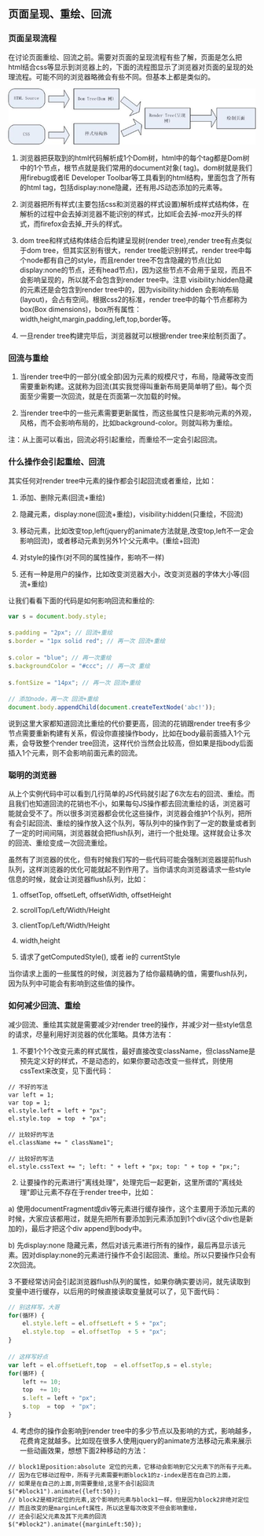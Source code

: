 ## 页面呈现、重绘、回流

### 页面呈现流程 

在讨论页面重绘、回流之前。需要对页面的呈现流程有些了解，页面是怎么把html结合css等显示到浏览器上的，下面的流程图显示了浏览器对页面的呈现的处理流程。可能不同的浏览器略微会有些不同。但基本上都是类似的。
     
![](/image/3-11-1.jpg)


1. 浏览器把获取到的html代码解析成1个Dom树，html中的每个tag都是Dom树中的1个节点，根节点就是我们常用的document对象(<html> tag)。dom树就是我们用firebug或者IE Developer Toolbar等工具看到的html结构，里面包含了所有的html tag，包括display:none隐藏，还有用JS动态添加的元素等。

2. 浏览器把所有样式(主要包括css和浏览器的样式设置)解析成样式结构体，在解析的过程中会去掉浏览器不能识别的样式，比如IE会去掉-moz开头的样式，而firefox会去掉_开头的样式。

3. dom tree和样式结构体结合后构建呈现树(render tree),render tree有点类似于dom tree，但其实区别有很大，render tree能识别样式，render tree中每个node都有自己的style，而且render tree不包含隐藏的节点(比如display:none的节点，还有head节点)，因为这些节点不会用于呈现，而且不会影响呈现的，所以就不会包含到render tree中。注意 visibility:hidden隐藏的元素还是会包含到render tree中的，因为visibility:hidden 会影响布局(layout)，会占有空间。根据css2的标准，render tree中的每个节点都称为box(Box dimensions)，box所有属性：width,height,margin,padding,left,top,border等。

4. 一旦render tree构建完毕后，浏览器就可以根据render tree来绘制页面了。

### 回流与重绘

1. 当render tree中的一部分(或全部)因为元素的规模尺寸，布局，隐藏等改变而需要重新构建。这就称为回流(其实我觉得叫重新布局更简单明了些)。每个页面至少需要一次回流，就是在页面第一次加载的时候。

2. 当render tree中的一些元素需要更新属性，而这些属性只是影响元素的外观，风格，而不会影响布局的，比如background-color。则就叫称为重绘。

注：从上面可以看出，回流必将引起重绘，而重绘不一定会引起回流。


### 什么操作会引起重绘、回流
   
其实任何对render tree中元素的操作都会引起回流或者重绘，比如：

1. 添加、删除元素(回流+重绘)

2. 隐藏元素，display:none(回流+重绘)，visibility:hidden(只重绘，不回流)

3. 移动元素，比如改变top,left(jquery的animate方法就是,改变top,left不一定会影响回流)，或者移动元素到另外1个父元素中。(重绘+回流)

4. 对style的操作(对不同的属性操作，影响不一样)

5. 还有一种是用户的操作，比如改变浏览器大小，改变浏览器的字体大小等(回流+重绘)

让我们看看下面的代码是如何影响回流和重绘的: 

```javascript
var s = document.body.style; 

s.padding = "2px"; // 回流+重绘
s.border = "1px solid red"; // 再一次 回流+重绘

s.color = "blue"; // 再一次重绘
s.backgroundColor = "#ccc"; // 再一次 重绘

s.fontSize = "14px"; // 再一次 回流+重绘

// 添加node，再一次 回流+重绘
document.body.appendChild(document.createTextNode('abc!'));
```

说到这里大家都知道回流比重绘的代价要更高，回流的花销跟render tree有多少节点需要重新构建有关系，假设你直接操作body，比如在body最前面插入1个元素，会导致整个render tree回流，这样代价当然会比较高，但如果是指body后面插入1个元素，则不会影响前面元素的回流。

### 聪明的浏览器

 从上个实例代码中可以看到几行简单的JS代码就引起了6次左右的回流、重绘。而且我们也知道回流的花销也不小，如果每句JS操作都去回流重绘的话，浏览器可能就会受不了。所以很多浏览器都会优化这些操作，浏览器会维护1个队列，把所有会引起回流、重绘的操作放入这个队列，等队列中的操作到了一定的数量或者到了一定的时间间隔，浏览器就会把flush队列，进行一个批处理。这样就会让多次的回流、重绘变成一次回流重绘。

虽然有了浏览器的优化，但有时候我们写的一些代码可能会强制浏览器提前flush队列，这样浏览器的优化可能就起不到作用了。当你请求向浏览器请求一些style信息的时候，就会让浏览器flush队列，比如：

1. offsetTop, offsetLeft, offsetWidth, offsetHeight

2. scrollTop/Left/Width/Height

3. clientTop/Left/Width/Height

4. width,height

5. 请求了getComputedStyle(), 或者 ie的 currentStyle
    
当你请求上面的一些属性的时候，浏览器为了给你最精确的值，需要flush队列，因为队列中可能会有影响到这些值的操作。

### 如何减少回流、重绘

减少回流、重绘其实就是需要减少对render tree的操作，并减少对一些style信息的请求，尽量利用好浏览器的优化策略。具体方法有：

1. 不要1个1个改变元素的样式属性，最好直接改变className，但className是预先定义好的样式，不是动态的，如果你要动态改变一些样式，则使用cssText来改变，见下面代码：

```
// 不好的写法
var left = 1;
var top = 1;
el.style.left = left + "px";
el.style.top  = top  + "px";

// 比较好的写法 
el.className += " className1";

// 比较好的写法 
el.style.cssText += "; left: " + left + "px; top: " + top + "px;";
```

2. 让要操作的元素进行"离线处理"，处理完后一起更新，这里所谓的"离线处理"即让元素不存在于render tree中，比如：

a) 使用documentFragment或div等元素进行缓存操作，这个主要用于添加元素的时候，大家应该都用过，就是先把所有要添加到元素添加到1个div(这个div也是新加的)，最后才把这个div append到body中。

b) 先display:none 隐藏元素，然后对该元素进行所有的操作，最后再显示该元素。因对display:none的元素进行操作不会引起回流、重绘。所以只要操作只会有2次回流。

3 不要经常访问会引起浏览器flush队列的属性，如果你确实要访问，就先读取到变量中进行缓存，以后用的时候直接读取变量就可以了，见下面代码：

```javascript
// 别这样写，大哥
for(循环) {
    el.style.left = el.offsetLeft + 5 + "px";
    el.style.top  = el.offsetTop  + 5 + "px";
}

// 这样写好点
var left = el.offsetLeft,top  = el.offsetTop,s = el.style;
for(循环) {
    left += 10;
    top  += 10;
    s.left = left + "px";
    s.top  = top  + "px";
}
```

4. 考虑你的操作会影响到render tree中的多少节点以及影响的方式，影响越多，花费肯定就越多。比如现在很多人使用jquery的animate方法移动元素来展示一些动画效果，想想下面2种移动的方法：
    
```
// block1是position:absolute 定位的元素，它移动会影响到它父元素下的所有子元素。
// 因为在它移动过程中，所有子元素需要判断block1的z-index是否在自己的上面，
// 如果是在自己的上面,则需要重绘,这里不会引起回流
$("#block1").animate({left:50});
// block2是相对定位的元素,这个影响的元素与block1一样，但是因为block2非绝对定位
// 而且改变的是marginLeft属性，所以这里每次改变不但会影响重绘，
// 还会引起父元素及其下元素的回流
$("#block2").animate({marginLeft:50});
```